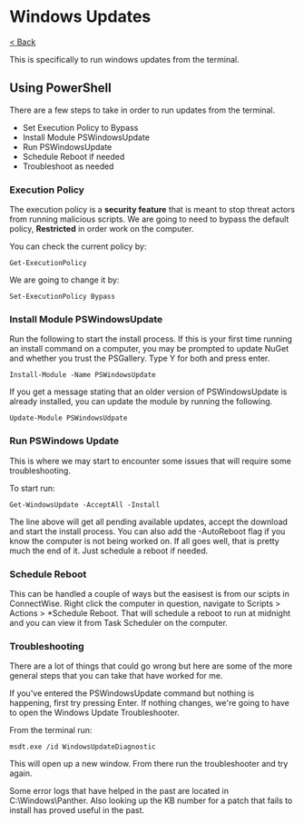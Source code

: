 # Windows Updates

[< Back](/Notes)

This is specifically to run windows updates from the terminal.

## Using PowerShell

There are a few steps to take in order to run updates from the terminal.

- Set Execution Policy to Bypass
- Install Module PSWindowsUpdate
- Run PSWindowsUpdate
- Schedule Reboot if needed
- Troubleshoot as needed

### Execution Policy

The execution policy is a __security feature__ that is meant to stop threat actors from running malicious scripts.
We are going to need to bypass the default policy, **Restricted** in order work on the computer.

You can check the current policy by:

```
Get-ExecutionPolicy
```

We are going to change it by:

```
Set-ExecutionPolicy Bypass
```

### Install Module PSWindowsUpdate

Run the following to start the install process. If this is your first time running an install command on a computer, you may be prompted to update NuGet and whether you trust the PSGallery. Type Y for both and press enter.

```
Install-Module -Name PSWindowsUpdate
```

If you get a message stating that an older version of PSWindowsUpdate is already installed, you can update the module by running the following.

```
Update-Module PSWindowsUdpate
```

### Run PSWindows Update

This is where we may start to encounter some issues that will require some troubleshooting.

To start run:

```
Get-WindowsUpdate -AcceptAll -Install
```

The line above will get all pending available updates, accept the download and start the install process.
You can also add the -AutoReboot flag if you know the computer is not being worked on.
If all goes well, that is pretty much the end of it. Just schedule a reboot if needed.

### Schedule Reboot

This can be handled a couple of ways but the easisest is from our scipts in ConnectWise.
Right click the computer in question, navigate to Scripts > Actions > *Schedule Reboot.
That will schedule a reboot to run at midnight and you can view it from Task Scheduler on the computer.

### Troubleshooting

There are a lot of things that could go wrong but here are some of the more general steps that you can take that have worked for me.

If you've entered the PSWindowsUpdate command but nothing is happening, first try pressing Enter. If nothing changes, we're going to have to open the Windows Update Troubleshooter.

From the terminal run:
```
msdt.exe /id WindowsUpdateDiagnostic
```

This will open up a new window. From there run the troubleshooter and try again.

Some error logs that have helped in the past are located in C:\Windows\Panther.
Also looking up the KB number for a patch that fails to install has proved useful in the past.
